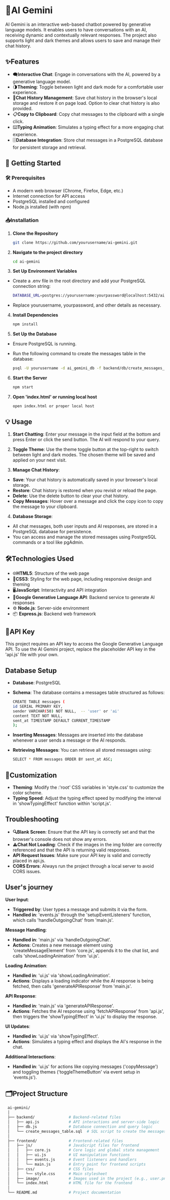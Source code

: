 # 🌟AI Gemini

AI Gemini is an interactive web-based chatbot powered by generative language models. It enables users to have conversations with an AI, receiving dynamic and contextually relevant responses. The project also supports light and dark themes and allows users to save and manage their chat history.

## ✨Features

- 🗨️**Interactive Chat**: Engage in conversations with the AI, powered by a generative language model.
- 🌗**Theming**: Toggle between light and dark mode for a comfortable user experience.
- 💾**Chat History Management**: Save chat history in the browser's local storage and restore it on page load. Option to clear chat history is also provided.
- 📋**Copy to Clipboard**: Copy chat messages to the clipboard with a single click.
- ⌨️**Typing Animation**: Simulates a typing effect for a more engaging chat experience.
- 🗄️**Database Integration**: Store chat messages in a PostgreSQL database for persistent storage and retrieval.

## 🚀 Getting Started

### 🛠️ Prerequisites

- A modern web browser (Chrome, Firefox, Edge, etc.)
- Internet connection for API access
- PostgreSQL installed and configured
- Node.js installed (with npm)

### 📥Installation

1. **Clone the Repository**

   ```bash
   git clone https://github.com/yourusername/ai-gemini.git

2. **Navigate to the project directory**

    ```bash
    cd ai-gemini

3. **Set Up Environment Variables**
- Create a .env file in the root directory and add your PostgreSQL connection string:

    ```bash
    DATABASE_URL=postgres://yourusername:yourpassword@localhost:5432/ai_gemini_db
- Replace yourusername, yourpassword, and other details as necessary.

4. **Install Dependencies**

    ```bash
    npm install

5. **Set Up the Database**
- Ensure PostgreSQL is running.
- Run the following command to create the messages table in the database:

    ```bash
    psql -U yourusername -d ai_gemini_db -f backend/db/create_messages_table.sql

6. **Start the Server**

    ```bash
    npm start

7. **Open 'index.html' or running local host**

    ```bash
    open index.html or proper local host


## 💡 Usage
1. **Start Chatting**: Enter your message in the input field at the bottom and press Enter or click the send button. The AI will respond to your query.

2. **Toggle Theme**: Use the theme toggle button at the top-right to switch between light and dark modes. The chosen theme will be saved and applied on your next visit.

3. **Manage Chat History**:

- **Save**: Your chat history is automatically saved in your browser's local storage.
- **Restore**: Chat history is restored when you revisit or reload the page.
- **Delete**: Use the delete button to clear your chat history.
- **Copy Messages**: Hover over a message and click the copy icon to copy the message to your clipboard.

4. **Database Storage**:

- All chat messages, both user inputs and AI responses, are stored in a PostgreSQL database for persistence.
- You can access and manage the stored messages using PostgreSQL commands or a tool like pgAdmin.

## 🛠️Technologies Used
- 🌐**HTML5**: Structure of the web page
- 🎨**CSS3**: Styling for the web page, including responsive design and theming
- 🖥️**JavaScript**: Interactivity and API integration
- 🤖**Google Generative Language API**: Backend service to generate AI responses
- ⚙️ **Node.js**: Server-side environment
- 📦 **Express.js**: Backend web framework

## 🔑API Key
This project requires an API key to access the Google Generative Language API. To use the AI Gemini project, replace the placeholder API key in the 'api.js' file with your own.

## Database Setup

- **Database**: PostgreSQL
- **Schema**: The database contains a messages table structured as follows:

    ```bash
    CREATE TABLE messages (
    id SERIAL PRIMARY KEY,
    sender VARCHAR(50) NOT NULL,  -- 'user' or 'ai'
    content TEXT NOT NULL,
    sent_at TIMESTAMP DEFAULT CURRENT_TIMESTAMP
    );

- **Inserting Messages**: Messages are inserted into the database whenever a user sends a message or the AI responds.
- **Retrieving Messages**: You can retrieve all stored messages using:

    ```bash
    SELECT * FROM messages ORDER BY sent_at ASC;

## 🎨Customization
- **Theming**: Modify the :'root' CSS variables in 'style.css' to customize the color scheme.
- **Typing Speed**: Adjust the typing effect speed by modifying the interval in 'showTypingEffect' function within 'script.js'.

## Troubleshooting
- **🔍Blank Screen**: Ensure that the API key is correctly set and that the browser's console does not show any errors.
- **⚠️Chat Not Loading**: Check if the images in the img folder are correctly referenced and that the API is returning valid responses.
- **API Request Issues**: Make sure your API key is valid and correctly placed in api.js.
- **CORS Errors**: Always run the project through a local server to avoid CORS issues.

## User's journey

**User Input**:
- **Triggered by**: User types a message and submits it via the form.
- **Handled in**: 'events.js' through the 'setupEventListeners' function, which calls 'handleOutgoingChat' from 'main.js'.

**Message Handling**:
- **Handled in**: 'main.js' via 'handleOutgoingChat'.
- **Actions**: Creates a new message element using 'createMessageElement' from 'core.js', appends it to the chat list, and calls 'showLoadingAnimation' from 'ui.js'.

**Loading Animation**:
- **Handled in**: 'ui.js' via 'showLoadingAnimation'.
- **Actions**: Displays a loading indicator while the AI response is being fetched, then calls 'generateAPIResponse' from 'main.js'.

**API Response**:
- **Handled in**: 'main.js' via 'generateAPIResponse'.
- **Actions**: Fetches the AI response using 'fetchAPIResponse' from 'api.js', then triggers the 'showTypingEffect' in 'ui.js' to display the response.

**UI Updates**:
- **Handled in**: 'ui.js' via 'showTypingEffect'.
- **Actions**: Simulates a typing effect and displays the AI's response in the chat.

**Additional Interactions**:
- **Handled in**: 'ui.js' for actions like copying messages ('copyMessage') and toggling themes ('toggleThemeButton' via event setup in 'events.js').

## 🗂️Project Structure

   ```bash
    ai-gemini/
    │
    ├── backend/               # Backend-related files
    │   ├── api.js             # API interactions and server-side logic
    │   ├── db.js              # Database connection and query logic
    │   └── create_messages_table.sql  # SQL script to create the messages table
    │
    ├── frontend/              # Frontend-related files
    │   ├── js/                # JavaScript files for frontend
    │   │   ├── core.js        # Core logic and global state management
    │   │   ├── ui.js          # UI manipulation functions
    │   │   ├── events.js      # Event listeners and handlers
    │   │   └── main.js        # Entry point for frontend scripts
    │   ├── css/               # CSS files
    │   │   └── style.css      # Main stylesheet
    │   ├── image/             # Images used in the project (e.g., user.png, gemini.png)
    │   └── index.html         # HTML file for the frontend
    │
    └── README.md              # Project documentation
